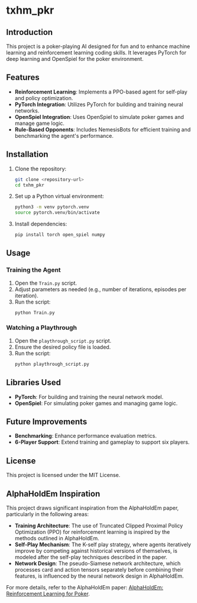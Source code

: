 # txhm_pkr

## Introduction
This project is a poker-playing AI designed for fun and to enhance machine learning and reinforcement learning coding skills. It leverages PyTorch for deep learning and OpenSpiel for the poker environment.

## Features
- **Reinforcement Learning**: Implements a PPO-based agent for self-play and policy optimization.
- **PyTorch Integration**: Utilizes PyTorch for building and training neural networks.
- **OpenSpiel Integration**: Uses OpenSpiel to simulate poker games and manage game logic.
- **Rule-Based Opponents**: Includes NemesisBots for efficient training and benchmarking the agent's performance.

## Installation
1. Clone the repository:
   ```bash
   git clone <repository-url>
   cd txhm_pkr
   ```
2. Set up a Python virtual environment:
   ```bash
   python3 -m venv pytorch.venv
   source pytorch.venv/bin/activate
   ```
3. Install dependencies:
   ```bash
   pip install torch open_spiel numpy
   ```

## Usage
### Training the Agent
1. Open the `Train.py` script.
2. Adjust parameters as needed (e.g., number of iterations, episodes per iteration).
3. Run the script:
   ```bash
   python Train.py
   ```

### Watching a Playthrough
1. Open the `playthrough_script.py` script.
2. Ensure the desired policy file is loaded.
3. Run the script:
   ```bash
   python playthrough_script.py
   ```

## Libraries Used
- **PyTorch**: For building and training the neural network model.
- **OpenSpiel**: For simulating poker games and managing game logic.

## Future Improvements
- **Benchmarking**: Enhance performance evaluation metrics.
- **6-Player Support**: Extend training and gameplay to support six players.

## License
This project is licensed under the MIT License.

## AlphaHoldEm Inspiration
This project draws significant inspiration from the AlphaHoldEm paper, particularly in the following areas:

- **Training Architecture**: The use of Truncated Clipped Proximal Policy Optimization (PPO) for reinforcement learning is inspired by the methods outlined in AlphaHoldEm.
- **Self-Play Mechanism**: The K-self play strategy, where agents iteratively improve by competing against historical versions of themselves, is modeled after the self-play techniques described in the paper.
- **Network Design**: The pseudo-Siamese network architecture, which processes card and action tensors separately before combining their features, is influenced by the neural network design in AlphaHoldEm.

For more details, refer to the AlphaHoldEm paper: [AlphaHoldEm: Reinforcement Learning for Poker](https://cdn.aaai.org/ojs/20394/20394-13-24407-1-2-20220628.pdf).

